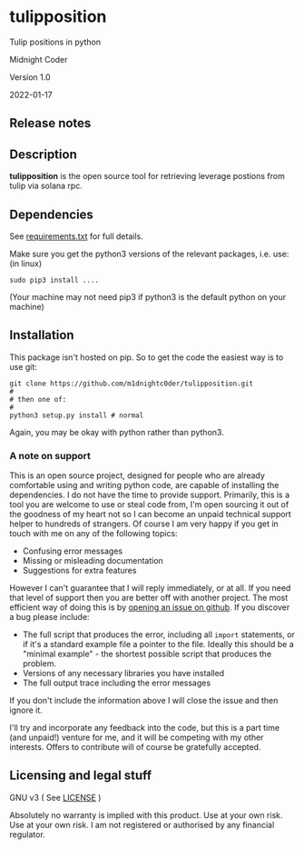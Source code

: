 # tulipposition

Tulip positions in python

Midnight Coder

Version 1.0

2022-01-17

## Release notes

## Description

**tulipposition** is the open source tool for retrieving leverage postions from tulip via solana rpc.

## Dependencies

See [requirements.txt](requirements.txt) for full details.

Make sure you get the python3 versions of the relevant packages, i.e. use: (in linux)

```
sudo pip3 install ....
```

(Your machine may not need pip3 if python3 is the default python on your machine)

## Installation

This package isn't hosted on pip. So to get the code the easiest way is to use git:

```
git clone https://github.com/m1dnightc0der/tulipposition.git
#
# then one of:
#
python3 setup.py install # normal
```

Again, you may be okay with python rather than python3.

### A note on support

This is an open source project, designed for people who are already comfortable using and writing python code, are capable of installing the dependencies. I do not have the time to provide support. Primarily, this is a tool you are welcome to use or steal code from, I'm open sourcing it out of the goodness of my heart not so I can become an unpaid technical support helper to hundreds of strangers. Of course I am very happy if you get in touch with me on any of the following topics:

- Confusing error messages
- Missing or misleading documentation
- Suggestions for extra features
 
However I can't guarantee that I will reply immediately, or at all. If you need that level of support then you are better off with another project. The most efficient way of doing this is by [opening an issue on github](https://github.com/m1dnightc0der/tulipposition/issues/new). If you discover a bug please include:

- The full script that produces the error, including all `import` statements, or if it's a standard example file a pointer to the file. Ideally this should be a "minimal example" - the shortest possible script that produces the problem.
- Versions of any necessary libraries you have installed
- The full output trace including the error messages

If you don't include the information above I will close the issue and then ignore it.

I'll try and incorporate any feedback into the code, but this is a part time (and unpaid!) venture for me, and it will be competing with my other interests. Offers to contribute will of course be gratefully accepted.

## Licensing and legal stuff

GNU v3
( See [LICENSE](LICENSE) )

Absolutely no warranty is implied with this product. Use at your own risk. Use at your own risk. I am not registered or authorised by any financial regulator. 


